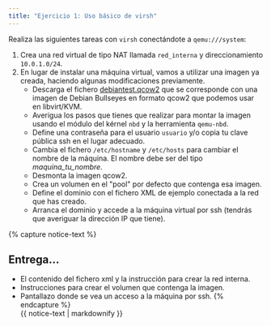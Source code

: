 ```yaml
---
title: "Ejercicio 1: Uso básico de virsh"
---
```


Realiza las siguientes tareas con `virsh` conectándote a `qemu:///system`:

1. Crea una red virtual de tipo NAT llamada `red_interna` y direccionamiento `10.0.1.0/24`.
2. En lugar de instalar una máquina virtual, vamos a utilizar una imagen ya creada, haciendo algunas modificaciones previamente.
    * Descarga el fichero [debiantest.qcow2](https://cloud.josedomingo.org/index.php/s/9Jw3gNpekCzcBNj) que se corresponde con una imagen de Debian Bullseyes en formato qcow2 que podemos usar en libvirt/KVM.
    * Averigua los pasos que tienes que realizar para montar la imagen usando el módulo del kérnel `nbd` y la herramienta `qemu-nbd`.
    * Define una contraseña para el usuario `usuario` y/o copia tu clave pública ssh en el lugar adecuado.
    * Cambia el fichero `/etc/hostname` y `/etc/hosts` para cambiar el nombre de la máquina. El nombre debe ser del tipo *maquina_tu_nombre*.
    * Desmonta la imagen qcow2.
    * Crea un volumen en el "pool" por defecto que contenga esa imagen.
    * Define el dominio con el fichero XML de ejemplo conectada a la red que has creado.
    * Arranca el dominio y accede a la máquina virtual por ssh (tendrás que averiguar la dirección IP que tiene).

{% capture notice-text %}
## Entrega...

* El contenido del fichero xml y la instrucción para crear la red interna.
* Instrucciones para crear el volumen que contenga la imagen.
* Pantallazo donde se vea un acceso a la máquina por ssh.
{% endcapture %}<div class="notice--info">{{ notice-text | markdownify }}</div>



